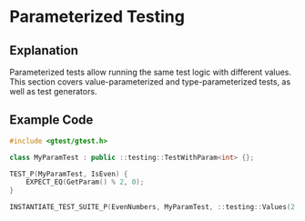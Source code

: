 # Parameterized Testing

## Explanation
Parameterized tests allow running the same test logic with different values. This section covers value-parameterized and type-parameterized tests, as well as test generators.

## Example Code
```cpp
#include <gtest/gtest.h>

class MyParamTest : public ::testing::TestWithParam<int> {};

TEST_P(MyParamTest, IsEven) {
    EXPECT_EQ(GetParam() % 2, 0);
}

INSTANTIATE_TEST_SUITE_P(EvenNumbers, MyParamTest, ::testing::Values(2, 4, 6));
```
